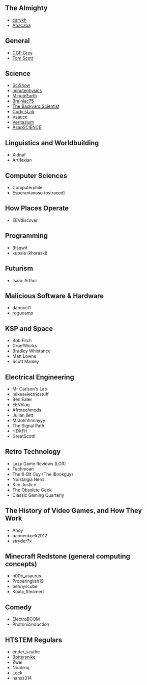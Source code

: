 ## The Almighty
* [carykh](https://www.youtube.com/user/carykh)
* [Abacaba](https://www.youtube.com/user/1abacaba1)

## General
* [CGP Grey](https://www.youtube.com/user/CGPGrey)
* [Tom Scott](https://www.youtube.com/user/enyay)

## Science
* [SciShow](https://www.youtube.com/user/scishow)
* [minutephysics](https://www.youtube.com/user/minutephysics)
* [MinuteEarth](https://www.youtube.com/user/minuteearth)
* [Brainiac75](https://www.youtube.com/user/brainiac75)
* [The Backyard Scientist](https://www.youtube.com/user/TheBackyardScientist)
* [Cody'sLab](https://www.youtube.com/user/theCodyReeder)
* [Vsauce](https://www.youtube.com/user/Vsauce)
* [Veritasium](https://www.youtube.com/user/1veritasium)
* [AsapSCIENCE](https://www.youtube.com/user/AsapSCIENCE)

## Linguistics and Worldbuilding
* Xidnaf
* Artifexian

## Computer Sciences
* Computerphile
* Esperantanaso (ostracod)

## How Places Operate
* EEVdiscover

## Programming
* Bisqwit
* kupala (khoraski)

## Futurism
* Isaac Arthur

## Malicious Software & Hardware
* danooct1
* rogueamp

## KSP and Space
* Bob Fitch
* GrunfWorks
* Bradley Whistance
* Matt Lowne
* Scott Manley

## Electrical Engineering
* Mr Carlson's Lab
* mikeselectricstuff
* Ben Eater
* EEVblog
* Afrotechmods
* Julian Ilett
* MrJohhhnnnyyy
* The Signal Path
* HDXFH
* GreatScott!

## Retro Technology
* Lazy Game Reviews (LGR)
* Techmoan
* The 8-Bit Guy (The iBookguy)
* Nolstalgia Nerd
* Kim Justice
* The Obsolete Geek
* Classic Gaming Quarterly

## The History of Video Games, and How They Work
* Ahoy
* pannenkoek2012
* stryder7x

## Minecraft Redstone (general computing concepts)
* n00b_asaurus
* Properinglish19
* bennyscube
* Koala_Steamed

## Comedy
* ElectroBOOM
* Photonicinduction

## HTSTEM Regulars
* ender_scythe
* [Bottersnike](https://www.youtube.com/channel/UC0zWbhhUxpmwUNwtilOHc-g)
* Zwei
* Noahkiq
* Lock
* hanss314
